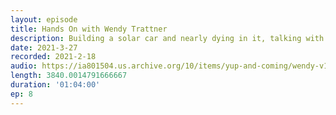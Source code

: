 ```yaml
---
layout: episode
title: Hands On with Wendy Trattner
description: Building a solar car and nearly dying in it, talking with customers to discover your startup won't work, and being orphaned at age 7. Wendy is a mechanical engineer at Treau on a COVID gap year from MIT.
date: 2021-3-27
recorded: 2021-2-18
audio: https://ia801504.us.archive.org/10/items/yup-and-coming/wendy-v1.mp3
length: 3840.0014791666667
duration: '01:04:00'
ep: 8
---
```


